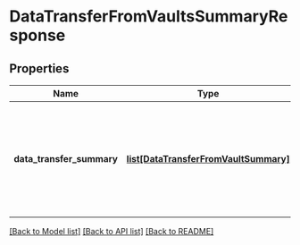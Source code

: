 # DataTransferFromVaultsSummaryResponse

## Properties
Name | Type | Description | Notes
------------ | ------------- | ------------- | -------------
**data_transfer_summary** | [**list[DataTransferFromVaultSummary]**](DataTransferFromVaultSummary.md) | Specifies summary statistics about the transfer of data from Vaults to the Cohesity Cluster. | [optional] 

[[Back to Model list]](../README.md#documentation-for-models) [[Back to API list]](../README.md#documentation-for-api-endpoints) [[Back to README]](../README.md)


